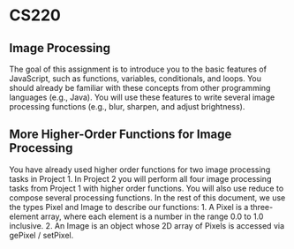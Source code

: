 # CS220
 
## Image Processing
The goal of this assignment is to introduce you to the basic features of JavaScript, such as functions, variables, conditionals, and loops. You should already be familiar with these concepts from other programming languages (e.g., Java). You will use these features to write several image processing functions (e.g., blur, sharpen, and adjust brightness).

## More Higher-Order Functions for Image Processing
You have already used higher order functions for two image processing tasks in Project 1. In Project 2 you will perform all four image processing tasks from Project 1 with higher order functions. You will also use reduce to compose several processing functions. In the rest of this document, we use the types Pixel and Image to describe our functions:
    1. A Pixel is a three-element array, where each element is a number in the range 0.0 to 1.0 inclusive.
    2. An Image is an object whose 2D array of Pixels is accessed via gePixel / setPixel.
